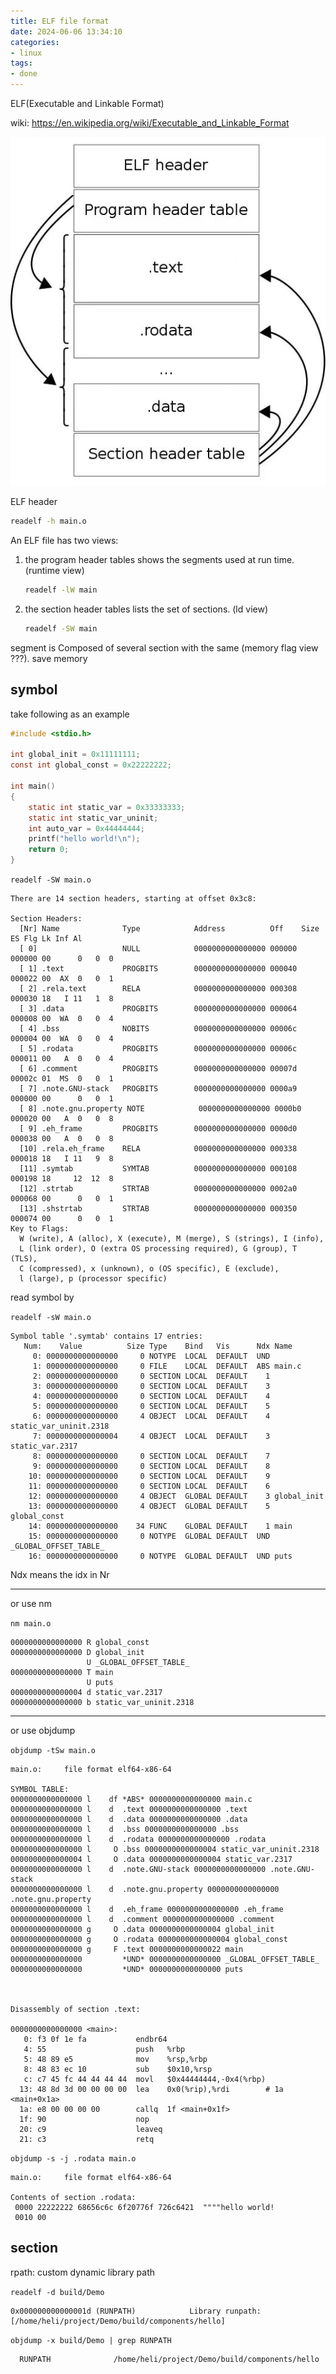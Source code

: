 ```yaml
---
title: ELF file format
date: 2024-06-06 13:34:10
categories:
- linux
tags:
- done
---
```


ELF(Executable and Linkable Format)

<!-- more -->

wiki: <https://en.wikipedia.org/wiki/Executable_and_Linkable_Format>

![ELF file layout](https://github.com/love1angel/love1angel.github.io/blob/hexo/source/_posts/linux/ELF_layout.jpeg?raw=true)

ELF header

``` bash
readelf -h main.o
```

An ELF file has two views:

1. the program header tables shows the segments used at run time. (runtime view)

    ``` bash
    readelf -lW main
    ```

2. the section header tables lists the set of sections. (ld view)

    ``` bash
    readelf -SW main
    ```

segment is Composed of several section with the same (memory flag view ???). save memory

## symbol

take following as an example

``` c
#include <stdio.h>

int global_init = 0x11111111;
const int global_const = 0x22222222;

int main()
{
    static int static_var = 0x33333333;
    static int static_var_uninit;
    int auto_var = 0x44444444;
    printf("hello world!\n");
    return 0;
}
```

`readelf -SW main.o`

``` text
There are 14 section headers, starting at offset 0x3c8:

Section Headers:
  [Nr] Name              Type            Address          Off    Size   ES Flg Lk Inf Al
  [ 0]                   NULL            0000000000000000 000000 000000 00      0   0  0
  [ 1] .text             PROGBITS        0000000000000000 000040 000022 00  AX  0   0  1
  [ 2] .rela.text        RELA            0000000000000000 000308 000030 18   I 11   1  8
  [ 3] .data             PROGBITS        0000000000000000 000064 000008 00  WA  0   0  4
  [ 4] .bss              NOBITS          0000000000000000 00006c 000004 00  WA  0   0  4
  [ 5] .rodata           PROGBITS        0000000000000000 00006c 000011 00   A  0   0  4
  [ 6] .comment          PROGBITS        0000000000000000 00007d 00002c 01  MS  0   0  1
  [ 7] .note.GNU-stack   PROGBITS        0000000000000000 0000a9 000000 00      0   0  1
  [ 8] .note.gnu.property NOTE            0000000000000000 0000b0 000020 00   A  0   0  8
  [ 9] .eh_frame         PROGBITS        0000000000000000 0000d0 000038 00   A  0   0  8
  [10] .rela.eh_frame    RELA            0000000000000000 000338 000018 18   I 11   9  8
  [11] .symtab           SYMTAB          0000000000000000 000108 000198 18     12  12  8
  [12] .strtab           STRTAB          0000000000000000 0002a0 000068 00      0   0  1
  [13] .shstrtab         STRTAB          0000000000000000 000350 000074 00      0   0  1
Key to Flags:
  W (write), A (alloc), X (execute), M (merge), S (strings), I (info),
  L (link order), O (extra OS processing required), G (group), T (TLS),
  C (compressed), x (unknown), o (OS specific), E (exclude),
  l (large), p (processor specific)
```

read symbol by

`readelf -sW main.o`

``` text
Symbol table '.symtab' contains 17 entries:
   Num:    Value          Size Type    Bind   Vis      Ndx Name
     0: 0000000000000000     0 NOTYPE  LOCAL  DEFAULT  UND
     1: 0000000000000000     0 FILE    LOCAL  DEFAULT  ABS main.c
     2: 0000000000000000     0 SECTION LOCAL  DEFAULT    1
     3: 0000000000000000     0 SECTION LOCAL  DEFAULT    3
     4: 0000000000000000     0 SECTION LOCAL  DEFAULT    4
     5: 0000000000000000     0 SECTION LOCAL  DEFAULT    5
     6: 0000000000000000     4 OBJECT  LOCAL  DEFAULT    4 static_var_uninit.2318
     7: 0000000000000004     4 OBJECT  LOCAL  DEFAULT    3 static_var.2317
     8: 0000000000000000     0 SECTION LOCAL  DEFAULT    7
     9: 0000000000000000     0 SECTION LOCAL  DEFAULT    8
    10: 0000000000000000     0 SECTION LOCAL  DEFAULT    9
    11: 0000000000000000     0 SECTION LOCAL  DEFAULT    6
    12: 0000000000000000     4 OBJECT  GLOBAL DEFAULT    3 global_init
    13: 0000000000000000     4 OBJECT  GLOBAL DEFAULT    5 global_const
    14: 0000000000000000    34 FUNC    GLOBAL DEFAULT    1 main
    15: 0000000000000000     0 NOTYPE  GLOBAL DEFAULT  UND _GLOBAL_OFFSET_TABLE_
    16: 0000000000000000     0 NOTYPE  GLOBAL DEFAULT  UND puts
```

Ndx means the idx in Nr

---
or use nm

`nm main.o`

``` text
0000000000000000 R global_const
0000000000000000 D global_init
                 U _GLOBAL_OFFSET_TABLE_
0000000000000000 T main
                 U puts
0000000000000004 d static_var.2317
0000000000000000 b static_var_uninit.2318
```

---
or use objdump

`objdump -tSw main.o`

``` text
main.o:     file format elf64-x86-64

SYMBOL TABLE:
0000000000000000 l    df *ABS* 0000000000000000 main.c
0000000000000000 l    d  .text 0000000000000000 .text
0000000000000000 l    d  .data 0000000000000000 .data
0000000000000000 l    d  .bss 0000000000000000 .bss
0000000000000000 l    d  .rodata 0000000000000000 .rodata
0000000000000000 l     O .bss 0000000000000004 static_var_uninit.2318
0000000000000004 l     O .data 0000000000000004 static_var.2317
0000000000000000 l    d  .note.GNU-stack 0000000000000000 .note.GNU-stack
0000000000000000 l    d  .note.gnu.property 0000000000000000 .note.gnu.property
0000000000000000 l    d  .eh_frame 0000000000000000 .eh_frame
0000000000000000 l    d  .comment 0000000000000000 .comment
0000000000000000 g     O .data 0000000000000004 global_init
0000000000000000 g     O .rodata 0000000000000004 global_const
0000000000000000 g     F .text 0000000000000022 main
0000000000000000         *UND* 0000000000000000 _GLOBAL_OFFSET_TABLE_
0000000000000000         *UND* 0000000000000000 puts



Disassembly of section .text:

0000000000000000 <main>:
   0: f3 0f 1e fa           endbr64
   4: 55                    push   %rbp
   5: 48 89 e5              mov    %rsp,%rbp
   8: 48 83 ec 10           sub    $0x10,%rsp
   c: c7 45 fc 44 44 44 44  movl   $0x44444444,-0x4(%rbp)
  13: 48 8d 3d 00 00 00 00  lea    0x0(%rip),%rdi        # 1a <main+0x1a>
  1a: e8 00 00 00 00        callq  1f <main+0x1f>
  1f: 90                    nop
  20: c9                    leaveq
  21: c3                    retq
```

`objdump -s -j .rodata main.o`

``` text
main.o:     file format elf64-x86-64

Contents of section .rodata:
 0000 22222222 68656c6c 6f20776f 726c6421  """"hello world!
 0010 00
```

## section

rpath: custom dynamic library path

`readelf -d build/Demo`

``` text
0x000000000000001d (RUNPATH)            Library runpath: [/home/heli/project/Demo/build/components/hello]
```

`objdump -x build/Demo | grep RUNPATH`

``` text
  RUNPATH              /home/heli/project/Demo/build/components/hello
```
